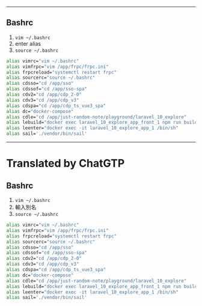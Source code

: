 <!--HugoNoteFlag-->

---

## Bashrc

1. `vim ~/.bashrc`
2. enter alias
3. `source ~/.bashrc`

```bash
alias vimrc="vim ~/.bashrc"
alias vimfrpc="vim /app/frpc/frpc.ini"
alias frpcreload="systemctl restart frpc"
alias sourcerc="source ~/.bashrc"
alias cdsso="cd /app/sso"
alias cdssof="cd /app/sso-spa"
alias cdv2="cd /app/cdp_2-0"
alias cdv3="cd /app/cdp_v3"
alias cdspa="cd /app/cdp_ts_vue3_spa"
alias dc="docker-compose"
alias cdle="cd /app/just-random-note/playground/laravel_10_explore"
alias lebuild="docker exec laravel_10_explore_app_front_1 npm run build"
alias leenter="docker exec -it laravel_10_explore_app_1 /bin/sh"
alias sail='./vendor/bin/sail'
```

---

<!--HugoNoteZhFlag-->

# Translated by ChatGTP

## Bashrc

1. `vim ~/.bashrc`
2. 輸入別名
3. `source ~/.bashrc`

```bash
alias vimrc="vim ~/.bashrc"
alias vimfrpc="vim /app/frpc/frpc.ini"
alias frpcreload="systemctl restart frpc"
alias sourcerc="source ~/.bashrc"
alias cdsso="cd /app/sso"
alias cdssof="cd /app/sso-spa"
alias cdv2="cd /app/cdp_2-0"
alias cdv3="cd /app/cdp_v3"
alias cdspa="cd /app/cdp_ts_vue3_spa"
alias dc="docker-compose"
alias cdle="cd /app/just-random-note/playground/laravel_10_explore"
alias lebuild="docker exec laravel_10_explore_app_front_1 npm run build"
alias leenter="docker exec -it laravel_10_explore_app_1 /bin/sh"
alias sail='./vendor/bin/sail'
```